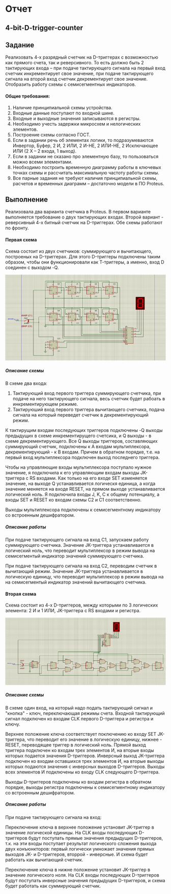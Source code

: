 # Отчет
## 4-bit-D-trigger-counter

## Задание
Реализовать 4-х разрядный счетчик на D-триггерах с возможностью как прямого счета, так и реверсивного. То есть должно быть 2 тактирующих входа – при подаче тактирующего сигнала на первый вход счетчик инкрементирует свое значение, при подаче тактирующего сигнала на второй вход счетчик декрементирует свое значение. Отобразить работу схемы с семисегментных индикаторов.
#### Общие требования:
1. Наличие принципиальной схемы устройства.
2. Входные данные поступают по входной шине.
3. Входные и выходные значения записываются в регистры.
4. Необходимо учесть задержки микросхем и нелогических элементов.
5. Построение схемы согласно ГОСТ.
6. Если в задании речь об элементах логики, то подразумеваются Инвертор, Буфер, 2 И, 2 ИЛИ, 2 И-НЕ, 2 ИЛИ-НЕ, 2 Исключающее ИЛИ (2 Х – 2 входа, 1 выход).
7. Если в задании не сказано про элементную базу, то пользоваться можно всеми элементами.
8. Необходимо построить временную диаграмму работы в ключевых точках схемы и рассчитать максимальную частоту работы схемы.
9. Все парные задания не требуют наличия принципиальной схемы, расчетов и временных диаграмм – достаточно модели в ПО Proteus.

## Выполнение
Реализовала два варианта счетчика в Proteus. В первом варианте выполняется требование о двух тактирующих входах. Второй вариант - реверсивный 4-х битный счетчик на D-триггерах. Обе схемы работают по фронту.

#### Первая схема
Схема состоит из двух счетчиков: суммирующего и вычитающего, построеных на D-триггерах. Для этого D-триггеры подключены таким образом, чтобы они функционировали как Т-триггеры, а именно, вход D соединен с выходом -Q. 

![Рис. 1. Схема 1 в Proteus](Sch1_Pr.png)

##### Описание схемы
В схеме два входа:  
1. Тактирующий вход первого триггера суммирующего счетчика, при подаче на него тактирующего сигнала, весь счетчик будет рабоать в инкрементирующем режиме.
2. Тактируюший вход первого триггера вычитающего счетчика, подача сигнала на который переведет счетчик в декрементирующий режим.

К тактирущим входам последующих триггеров подключены -Q выходы предыдущих в схеме инкрементирущего счетсика, и Q выходы - в схеме декрементирующего. Все Q выходы триггеров, составляющих суммирующий счетчик, подключены к А входам мультиплексора, декрементирующий - к В входам. Причем в обратном порядке, т.е. на первый вход мультиплексора подключен выход последнего триггера.

Чтобы на управляющие входы мультиплексора поступало нужное значение, я подключила к его управляющим входам выходы JK-триггера с RS входами. Как только на его входе SET изменяется значение, на выходе Q устанавливается логическя единица, а когда значение меняется на входе RESET, на прямом выходе устанавливается логический ноль. Я подключила входы J, K, C к общему потенциалу, а входы SET и RESET ко входам схемы С2 и С1 соответственно.

Выходы мультиплексора подключены к семисегментному индикатору со встроенным дешифратором. 

##### Описание работы
При подаче тактирующего сигнала на вход С1, запускаем работу суммирующего счетчика. Значение JK-триггера устанавливается в логический ноль, что переводит мультиплексор в режим вывода на семисегментый индикатор значений суммирующего счетчика.

При подаче тактирующего сигнала на вход С2, переводим счетчик в вычитающий режим. Значение JK-триггера устанавливается в логическую единицу, что переводит мультиплексор в режим вывода на на семисегментый индикатор значений вычитающего счетчика.

#### Вторая схема
Схема состоит из 4-х D-триггеров, между которыми по 3 логических элемента: 2 И и 1 ИЛИ, JK-триггера с RS входами и регистра. 

![Рис. 2. Схема 2 в Proteus](Sch2_Pr.png)

##### Описание схемы
В схеме один вход, на который надо подать тактирующий сигнал и "кнопка" - ключ, переключающая режимы счета. Входной тактирующий сигнал подключен ко входам CLK первого D-триггера и регистра и ключу. 

Верхнее положение ключа соответствует поключению ко входу SET JK-триггера, что переводит его значение в логическую единицу, нижнее - RESET, переводящее триггер в логический ноль. Прямой выход триггера подключен ко входам трех элементов И, на вторые входы которых подается значения D-триггеров. Инверсный выход JK-триггера подключен ко входам оставшихся трех элементов И, на вторые выходы которых подаются значения с инверсных выходов D-триггеров. Выходы всех элементов И подключены ко входу CLK следующего D-триггера. 

Выходы D-триггеров подключены ко входам регистра в обратном порядке, выходы регистра подключены к семисегментному индикатору со встроенным дешифратором. 

##### Описание работы
При подаче тактирующего сигнала на вход:

Переключение ключа в верхнее положение установит JK-триггер в значение логической единицы. На CLK входы последующих D-триггеров будут поступать прямые значения предыдущих D-триггеров, т.к. на эти входы поступает результат логического сложения выхода двух конъюнкторов: первый логически умножает значения прямых выходов JK- и D-триггеров, вторрой - инверсные. И схема будет работать как вычитающий счетчик.

Переключение ключа в нижне положение установит JK-триггер в значение логического ноля. На CLK входы последующих D-триггеров будут поступать инверсные значения предыдущих D-триггеров, и схема будет работать как суммирующий счетчик.